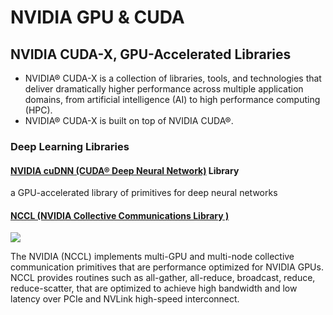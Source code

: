 # NVIDIA GPU & CUDA

## NVIDIA CUDA-X, GPU-Accelerated Libraries

* NVIDIA® CUDA-X is a collection of libraries, tools, and technologies that deliver dramatically higher performance across multiple application domains, from artificial intelligence (AI) to high performance computing (HPC).
* NVIDIA® CUDA-X is built on top of NVIDIA CUDA®.

### Deep Learning Libraries

#### [NVIDIA cuDNN (CUDA® Deep Neural Network)](https://developer.nvidia.com/cudnn) Library

a GPU-accelerated library of primitives for deep neural networks

#### [NCCL (NVIDIA Collective Communications Library )](https://developer.nvidia.com/nccl)

<img src="https://developer.nvidia.com/sites/default/files/akamai/NCCL_1GPU_multiGPU.png">

The NVIDIA (NCCL) implements multi-GPU and multi-node collective communication primitives that are performance optimized for NVIDIA GPUs. NCCL provides routines such as all-gather, all-reduce, broadcast, reduce, reduce-scatter, that are optimized to achieve high bandwidth and low latency over PCIe and NVLink high-speed interconnect.



